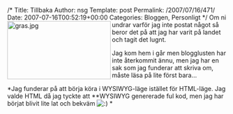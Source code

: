 /*
 Title: Tillbaka
 Author: nsg
 Template: post
 Permalink: /2007/07/16/471/
 Date: 2007-07-16T00:52:19+00:00
 Categories: Bloggen, Personligt
*/
<img src="http://junkpile.se/%7Es/wp/wp-content/uploads/2007/07/gras.jpg" title="gras.jpg" alt="gras.jpg" align="left" height="134" width="237" />Om ni undrar varför jag inte postat något så beror det på att jag har varit på landet och tagit det lugnt.

Jag kom hem i går men blogglusten har inte återkommit ännu, men jag har en sak som jag funderar att skriva om, måste läsa på lite först bara&#8230;

*Jag funderar på att börja köra i WYSIWYG-läge istället för HTML-läge. Jag valde HTML då jag tyckte att **WYSIWYG genererade ful kod, men jag har börjat blivit lite lat och bekväm <img src="http://nsg.cc/wp-includes/images/smilies/icon_smile.gif" alt=":)" class="wp-smiley" /> *

<small></small>